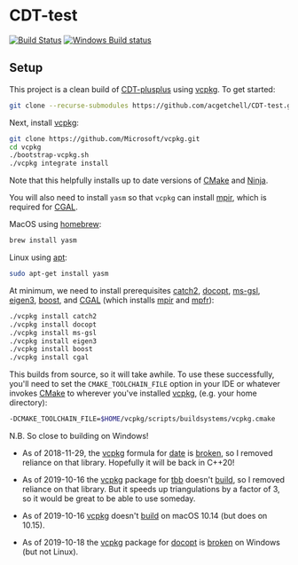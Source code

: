 # CDT-test
[![Build Status](https://img.shields.io/travis/com/acgetchell/CDT-test.svg?label=Linux/MacOS)](https://travis-ci.com/acgetchell/CDT-test)
[![Windows Build status](https://img.shields.io/appveyor/ci/acgetchell/cdt-test.svg?label=Windows)](https://ci.appveyor.com/project/acgetchell/cdt-test)

## Setup

This project is a clean build of [CDT-plusplus] using [vcpkg]. To get started:

```bash
git clone --recurse-submodules https://github.com/acgetchell/CDT-test.git
```

Next, install [vcpkg]:

```bash
git clone https://github.com/Microsoft/vcpkg.git
cd vcpkg
./bootstrap-vcpkg.sh
./vcpkg integrate install

```

Note that this helpfully installs up to date versions of [CMake] and [Ninja].

You will also need to install `yasm` so that `vcpkg` can install [mpir], which is required for [CGAL].

MacOS using [homebrew]:

```bash
brew install yasm
```
Linux using [apt]:
```bash
sudo apt-get install yasm
```

At minimum, we need to install prerequisites [catch2], [docopt], [ms-gsl], [eigen3],
[boost], and [CGAL] (which installs [mpir] and [mpfr]):

```bash
./vcpkg install catch2
./vcpkg install docopt
./vcpkg install ms-gsl
./vcpkg install eigen3
./vcpkg install boost
./vcpkg install cgal

```

This builds from source, so it will take awhile. To use these successfully, you'll need to set the
`CMAKE_TOOLCHAIN_FILE` option in your IDE or whatever invokes [CMake] to wherever you've installed
[vcpkg], (e.g. your home directory):

```bash
-DCMAKE_TOOLCHAIN_FILE=$HOME/vcpkg/scripts/buildsystems/vcpkg.cmake
```

N.B. So close to building on Windows!

- As of 2018-11-29, the [vcpkg] formula for [date] is [broken][1], so I removed reliance on that library.
Hopefully it will be back in C++20!

- As of 2019-10-16 the [vcpkg] package for [tbb] doesn't [build][2], so I removed reliance on that library.
But it speeds up triangulations by a factor of 3, so it would be great to be able to use someday.

- As of 2019-10-16 [vcpkg] doesn't [build][3] on macOS 10.14 (but does on 10.15).

- As of 2019-10-18 the [vcpkg] package for [docopt] is [broken][4] on Windows (but not Linux). 


[CDT-plusplus]:https://github.com/acgetchell/CDT-plusplus
[vcpkg]:https://github.com/Microsoft/vcpkg
[CMake]:https:://cmake.org
[Ninja]:https://ninja-build.org
[homebrew]: https://brew.sh
[CGAL]: https://www.cgal.org/
[date]: https://github.com/HowardHinnant/date
[eigen3]: https://eigen.tuxfamily.org/dox/
[CLion]: https://www.jetbrains.com/clion/
[boost]: https://www.boost.org/
[1]: https://github.com/Microsoft/vcpkg/issues/4864
[catch2]: https://github.com/catchorg/Catch2
[mpir]: http://mpir.org/
[mpfr]: https://www.mpfr.org/
[apt]: https://wiki.debian.org/Apt
[tbb]: https://github.com/intel/tbb
[2]: https://github.com/microsoft/vcpkg/issues/8626
[3]: https://github.com/microsoft/vcpkg/issues/8627
[docopt]: https://github.com/docopt/docopt.cpp
[ms-gsl]: https://github.com/microsoft/GSL
[4]: https://github.com/microsoft/vcpkg/issues/8666